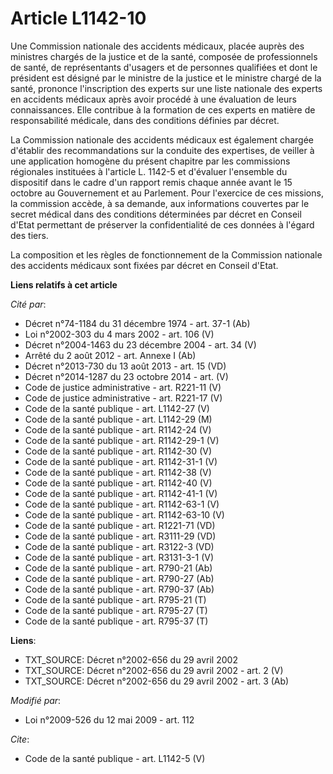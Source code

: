 # Article L1142-10

Une Commission nationale des accidents médicaux, placée auprès des ministres chargés de la justice et de la santé, composée
de professionnels de santé, de représentants d'usagers et de personnes qualifiées et dont le président est désigné par le
ministre de la justice et le ministre chargé de la santé, prononce l'inscription des experts sur une liste nationale des
experts en accidents médicaux après avoir procédé à une évaluation de leurs connaissances. Elle contribue à la formation de
ces experts en matière de responsabilité médicale, dans des conditions définies par décret. 

La Commission nationale des accidents médicaux est également chargée d'établir des recommandations sur la conduite des
expertises, de veiller à une application homogène du présent chapitre par les commissions régionales instituées à l'article
L. 1142-5 et d'évaluer l'ensemble du dispositif dans le cadre d'un rapport remis chaque année avant le 15 octobre au
Gouvernement et au Parlement. Pour l'exercice de ces missions, la commission accède, à sa demande, aux informations couvertes
par le secret médical dans des conditions déterminées par décret en Conseil d'Etat permettant de préserver la confidentialité
de ces données à l'égard des tiers. 

La composition et les règles de fonctionnement de la Commission nationale des accidents médicaux sont fixées par décret en
Conseil d'Etat.

**Liens relatifs à cet article**

_Cité par_:

  - Décret n°74-1184 du 31 décembre 1974 - art. 37-1 (Ab)
  - Loi n°2002-303 du 4 mars 2002 - art. 106 (V)
  - Décret n°2004-1463 du 23 décembre 2004 - art. 34 (V)
  - Arrêté du 2 août 2012 - art. Annexe I (Ab)
  - Décret n°2013-730 du 13 août 2013 - art. 15 (VD)
  - Décret n°2014-1287 du 23 octobre 2014 - art. (V)
  - Code de justice administrative - art. R221-11 (V)
  - Code de justice administrative - art. R221-17 (V)
  - Code de la santé publique - art. L1142-27 (V)
  - Code de la santé publique - art. L1142-29 (M)
  - Code de la santé publique - art. R1142-24 (V)
  - Code de la santé publique - art. R1142-29-1 (V)
  - Code de la santé publique - art. R1142-30 (V)
  - Code de la santé publique - art. R1142-31-1 (V)
  - Code de la santé publique - art. R1142-38 (V)
  - Code de la santé publique - art. R1142-40 (V)
  - Code de la santé publique - art. R1142-41-1 (V)
  - Code de la santé publique - art. R1142-63-1 (V)
  - Code de la santé publique - art. R1142-63-10 (V)
  - Code de la santé publique - art. R1221-71 (VD)
  - Code de la santé publique - art. R3111-29 (VD)
  - Code de la santé publique - art. R3122-3 (VD)
  - Code de la santé publique - art. R3131-3-1 (V)
  - Code de la santé publique - art. R790-21 (Ab)
  - Code de la santé publique - art. R790-27 (Ab)
  - Code de la santé publique - art. R790-37 (Ab)
  - Code de la santé publique - art. R795-21 (T)
  - Code de la santé publique - art. R795-27 (T)
  - Code de la santé publique - art. R795-37 (T)

**Liens**:

  - TXT_SOURCE: Décret n°2002-656 du 29 avril 2002
  - TXT_SOURCE: Décret n°2002-656 du 29 avril 2002 - art. 2 (V)
  - TXT_SOURCE: Décret n°2002-656 du 29 avril 2002 - art. 3 (Ab)

_Modifié par_:

  - Loi n°2009-526 du 12 mai 2009 - art. 112

_Cite_:

  - Code de la santé publique - art. L1142-5 (V)

